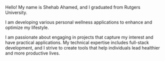 Hello! My name is Shehab Ahamed, and I graduated from Rutgers University. 

I am developing various personal wellness applications to enhance and optimize my lifestyle. 

I am passionate about engaging in projects that capture my interest and have practical applications. My technical expertise includes full-stack development, and I strive to create 
tools that help individuals lead healthier and more productive lives.

<!---
Shehab1-2/Shehab1-2 is a ✨ special ✨ repository because its `README.md` (this file) appears on your GitHub profile.
You can click the Preview link to take a look at your changes.
--->
